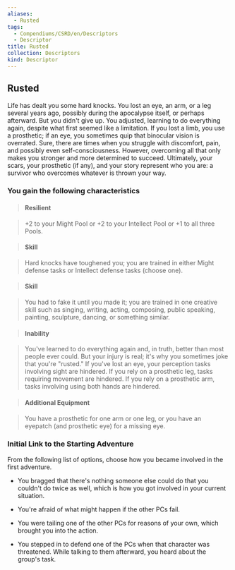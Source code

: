 ```yaml
---
aliases:
  - Rusted
tags:
  - Compendiums/CSRD/en/Descriptors
  - Descriptor
title: Rusted
collection: Descriptors
kind: Descriptor
---
```

## Rusted    
Life has dealt you some hard knocks. You lost an eye, an arm, or a leg several years ago, possibly during the apocalypse itself, or perhaps afterward. But you didn't give up. You adjusted, learning to do everything again, despite what first seemed like a limitation. If you lost a limb, you use a prosthetic; if an eye, you sometimes quip that binocular vision is overrated. Sure, there are times when you struggle with discomfort, pain, and possibly even self-consciousness. However, overcoming all that only makes you stronger and more determined to succeed. Ultimately, your scars, your prosthetic (if any), and your story represent who you are: a survivor who overcomes whatever is thrown your way.  
### You gain the following characteristics    
> #### Resilient  
> +2 to your Might Pool or +2 to your Intellect Pool or +1 to all three Pools.    
  
> #### Skill  
> Hard knocks have toughened you; you are trained in either Might defense tasks or Intellect defense tasks (choose one).    
  
> #### Skill  
> You had to fake it until you made it; you are trained in one creative skill such as singing, writing, acting, composing, public speaking, painting, sculpture, dancing, or something similar.    
  
> #### Inability  
> You've learned to do everything again and, in truth, better than most people ever could. But your injury is real; it's why you sometimes joke that you're "rusted." If you've lost an eye, your perception tasks involving sight are hindered. If you rely on a prosthetic leg, tasks requiring movement are hindered. If you rely on a prosthetic arm, tasks involving using both hands are hindered.    
  
> #### Additional Equipment  
> You have a prosthetic for one arm or one leg, or you have an eyepatch (and prosthetic eye) for a missing eye.    
  
### Initial Link to the Starting Adventure    
From the following list of options, choose how you became involved in the first adventure.    
- You bragged that there's nothing someone else could do that you couldn't do twice as well, which is how you got involved in your current situation.    
- You're afraid of what might happen if the other PCs fail.    
- You were tailing one of the other PCs for reasons of your own, which brought you into the action.    
- You stepped in to defend one of the PCs when that character was threatened. While talking to them afterward, you heard about the group's task.  